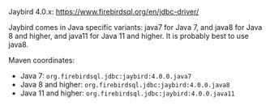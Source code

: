 Jaybird 4.0.x: https://www.firebirdsql.org/en/jdbc-driver/

Jaybird comes in Java specific variants: java7 for Java 7, and java8 for Java 8 and higher, and java11 for Java 11 and higher. It is probably best to use java8.

Maven coordinates:

- Java 7: `org.firebirdsql.jdbc:jaybird:4.0.0.java7`
- Java 8 and higher: `org.firebirdsql.jdbc:jaybird:4.0.0.java8`
- Java 11 and higher: `org.firebirdsql.jdbc:jaybird:4.0.0.java11`
